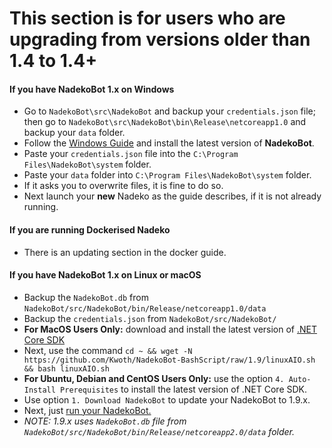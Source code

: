 # This section is for users who are upgrading from versions older than 1.4 to 1.4+

#### If you have NadekoBot 1.x on Windows

- Go to `NadekoBot\src\NadekoBot` and backup your `credentials.json` file; then go to `NadekoBot\src\NadekoBot\bin\Release\netcoreapp1.0` and backup your `data` folder.
- Follow the [Windows Guide](http://ghostbot.readthedocs.io/zh_TW/latest/guides/Windows%20Guide/) and install the latest version of **NadekoBot**.
- Paste your `credentials.json` file into the `C:\Program Files\NadekoBot\system` folder.
- Paste your `data` folder into `C:\Program Files\NadekoBot\system` folder.
- If it asks you to overwrite files, it is fine to do so.
- Next launch your **new** Nadeko as the guide describes, if it is not already running.


#### If you are running Dockerised Nadeko

- There is an updating section in the docker guide.

#### If you have NadekoBot 1.x on Linux or macOS

- Backup the `NadekoBot.db` from `NadekoBot/src/NadekoBot/bin/Release/netcoreapp1.0/data`
- Backup the `credentials.json` from `NadekoBot/src/NadekoBot/`
- **For MacOS Users Only:** download and install the latest version of [.NET Core SDK](https://www.microsoft.com/net/core#macos)
- Next, use the command `cd ~ && wget -N https://github.com/Kwoth/NadekoBot-BashScript/raw/1.9/linuxAIO.sh && bash linuxAIO.sh`
- **For Ubuntu, Debian and CentOS Users Only:** use the option `4. Auto-Install Prerequisites` to install the latest version of .NET Core SDK.
- Use option `1. Download NadekoBot` to update your NadekoBot to 1.9.x.
- Next, just [run your NadekoBot.](http://ghostbot.readthedocs.io/zh_TW/latest/guides/Linux%20Guide/#running-nadekobot)
- *NOTE: 1.9.x uses `NadekoBot.db` file from `NadekoBot/src/NadekoBot/bin/Release/netcoreapp2.0/data` folder.*
